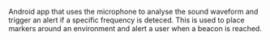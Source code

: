 Android app that uses the microphone to analyse the sound waveform and trigger an alert if a specific frequency is deteced. This is used to place markers around an environment and alert a user when a beacon is reached.
